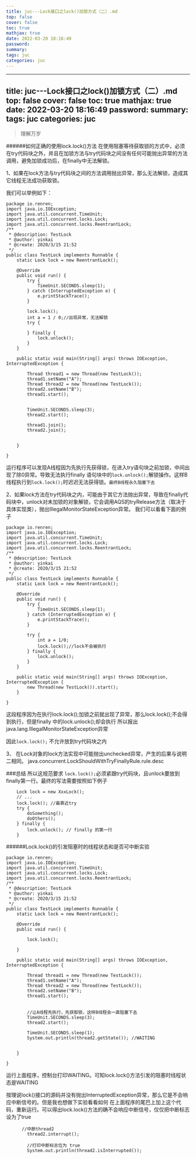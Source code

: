 ```yaml
---
title: juc---Lock接口之lock()加锁方式（二）.md
top: false
cover: false
toc: true
mathjax: true
date: 2022-03-20 18:16:49
password:
summary:
tags: juc
categories: juc
---
```

---
title: juc---Lock接口之lock()加锁方式（二）.md
top: false
cover: false
toc: true
mathjax: true
date: 2022-03-20 18:16:49
password:
summary:
tags: juc
categories: juc
---
> 理解万岁

######如何正确的使用lock.lock()方法
在使用阻塞等待获取锁的方式中，必须在try代码块之外，并且在加锁方法与try代码块之间没有任何可能抛出异常的方法调用，避免加锁成功后，在finally中无法解锁。

1、如果在lock方法与try代码块之间的方法调用抛出异常，那么无法解锁，造成其它线程无法成功获取锁。

我们可以举例如下：
~~~
package io.renren;
import java.io.IOException;
import java.util.concurrent.TimeUnit;
import java.util.concurrent.locks.Lock;
import java.util.concurrent.locks.ReentrantLock;
/**
 * @description: TestLock
 * @author: yinkai
 * @create: 2020/3/15 21:52
 */
public class TestLock implements Runnable {
    static Lock lock = new ReentrantLock();

    @Override
    public void run() {
        try {
            TimeUnit.SECONDS.sleep(1);
        } catch (InterruptedException e) {
            e.printStackTrace();
        }

        lock.lock();
        int a = 1 / 0;//出现异常，无法解锁
        try {

        } finally {
            lock.unlock();
        }
    }

    public static void main(String[] args) throws IOException, InterruptedException {

        Thread thread1 = new Thread(new TestLock());
        thread1.setName("A");
        Thread thread2 = new Thread(new TestLock());
        thread2.setName("B");
        thread1.start();


        TimeUnit.SECONDS.sleep(3);
        thread2.start();

        thread1.join();
        thread2.join();


    }

}
~~~
运行程序可以发现A线程因为先执行先获得锁，在进入try语句块之前加锁，中间出现了除0异常。导致无法执行finally 语句块中的`lock.unlock();`解锁操作。这样B线程执行到`lock.lock();`时迟迟无法获得锁。`最终B线程永久阻塞下去`




2、如果lock方法在try代码块之内，可能由于其它方法抛出异常，导致在finally代码块中，unlock对未加锁的对象解锁，它会调用AQS的tryRelease方法（取决于具体实现类），抛出IllegalMonitorStateException异常。
我们可以看看下面的例子
~~~
package io.renren;
import java.io.IOException;
import java.util.concurrent.TimeUnit;
import java.util.concurrent.locks.Lock;
import java.util.concurrent.locks.ReentrantLock;
/**
 * @description: TestLock
 * @author: yinkai
 * @create: 2020/3/15 21:52
 */
public class TestLock implements Runnable {
    static Lock lock = new ReentrantLock();

    @Override
    public void run() {
        try {
            TimeUnit.SECONDS.sleep(1);
        } catch (InterruptedException e) {
            e.printStackTrace();
        }

        try {
            int a = 1/0;
            lock.lock();//lock不会被执行
        } finally {
            lock.unlock();
        }
    }

    public static void main(String[] args) throws IOException, InterruptedException {
        new Thread(new TestLock()).start();
    }

}
~~~
这段程序因为在执行lock.lock();加锁之前就出现了异常，那么lock.lock();不会得到执行，但是finally 中的lock.unlock();却会执行
所以报出 java.lang.IllegalMonitorStateException异常

因此` lock.lock(); ` 不允许放到try代码块之内

3、 在Lock对象的lock方法实现中可能抛出unchecked异常，产生的后果与说明二相同。 java.concurrent.LockShouldWithTryFinallyRule.rule.desc
            

###总结
 所以这规范要求 ` lock.lock(); `必须紧跟try代码块，且unlock要放到finally第一行。最终的写法需要按照如下例子
~~~
    Lock lock = new XxxLock();
    // ...
    lock.lock(); //最靠近try 
    try {
        doSomething();
        doOthers();
    } finally {
        lock.unlock(); // finally 的第一行
    }
~~~

######Lock.lock()的引发阻塞时的线程状态和是否可中断实验

~~~
package io.renren;
import java.io.IOException;
import java.util.concurrent.TimeUnit;
import java.util.concurrent.locks.Lock;
import java.util.concurrent.locks.ReentrantLock;
/**
 * @description: TestLock
 * @author: yinkai
 * @create: 2020/3/15 21:52
 */
public class TestLock implements Runnable {
    static Lock lock = new ReentrantLock();

    @Override
    public void run() {

        lock.lock();

    }

    public static void main(String[] args) throws IOException, InterruptedException {

        Thread thread1 = new Thread(new TestLock());
        thread1.setName("A");
        Thread thread2 = new Thread(new TestLock());
        thread2.setName("B");
        thread1.start();


        //让A线程先执行，先获取锁，这样B线程会一直阻塞下去
        TimeUnit.SECONDS.sleep(3);
        thread2.start();

        TimeUnit.SECONDS.sleep(1);
        System.out.println(thread2.getState()); //WAITING


    }

}
~~~

运行上面程序，控制台打印WAITING。可知lock.lock()方法引发的阻塞时线程状态是WAITING

按理说lock()接口的源码并没有抛出InterruptedException异常，那么它是不会响应中断信号的。但是我也想做下实验看看如何
在上面程序的尾巴上加上这个代码，重新运行。可以得出lock.lock()方法的确不会响应中断信号，仅仅把中断标志设为了true
~~~
      //中断thread2
        thread2.interrupt();

        //打印中断标志位为 true
        System.out.println(thread2.isInterrupted());

~~~


